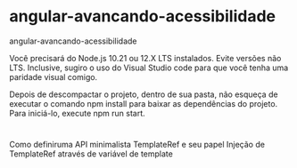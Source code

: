 # angular-avancando-acessibilidade

angular-avancando-acessibilidade

Você precisará do Node.js 10.21 ou 12.X LTS instalados. Evite versões não LTS. Inclusive, sugiro o uso do Visual Studio code para que você tenha uma paridade visual comigo.

Depois de descompactar o projeto, dentro de sua pasta, não esqueça de executar o comando npm install para baixar as dependências do projeto. Para iniciá-lo, execute npm run start.

#

Como definiruma API minimalista
TemplateRef e seu papel
Injeção de TemplateRef através de variável de template
